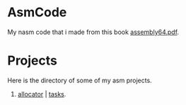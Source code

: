 # AsmCode
My nasm code that i made from this book [assembly64.pdf](assembly64.pdf).
# Projects
Here is the directory of some of my asm projects.
1. [allocator](projects/allocator/) | [tasks](https://github.com/alecksandr26/AsmCode/projects/1).


